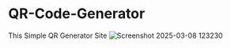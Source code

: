 # QR-Code-Generator
This Simple QR Generator Site
![Screenshot 2025-03-08 123230](https://github.com/user-attachments/assets/388c61eb-3b32-4e28-bbea-a66388f5e554)

